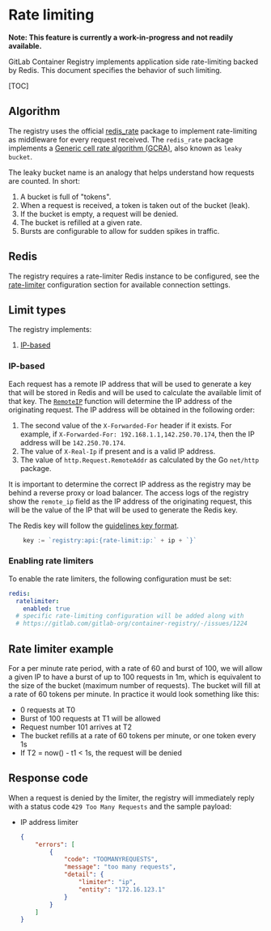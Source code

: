 # Rate limiting

**Note: This feature is currently a work-in-progress and not readily available.**

GitLab Container Registry implements application side rate-limiting
backed by Redis. This document specifies the behavior of such limiting.

[TOC]

## Algorithm

The registry uses the official [redis_rate](https://github.com/go-redis/redis_rate) package to
implement rate-limiting as middleware for every request received. The `redis_rate`
package implements a [Generic cell rate algorithm (GCRA)](https://en.wikipedia.org/wiki/Generic_cell_rate_algorithm),
also known as `leaky bucket`.

The leaky bucket name is an analogy that helps understand how requests are counted. In short:

1. A bucket is full of "tokens".
1. When a request is received, a token is taken out of the bucket (leak).
1. If the bucket is empty, a request will be denied.
1. The bucket is refilled at a given rate.
1. Bursts are configurable to allow for sudden spikes in traffic.

## Redis

The registry requires a rate-limiter Redis instance to be configured, see the
[rate-limiter](../../configuration.md#ratelimiter) configuration section for available
connection settings.

## Limit types

The registry implements:

1. [IP-based](#ip-based)

### IP-based

Each request has a remote IP address that will be used to generate a key that will
be stored in Redis and will be used to calculate the available limit of that key.
The [`RemoteIP`](../../../context/http.go#L78) function will determine the IP address of
the originating request. The IP address will be obtained in the following order:

1. The second value of the `X-Forwarded-For` header if it exists. For example, if
`X-Forwarded-For: 192.168.1.1,142.250.70.174`, then the IP address will be `142.250.70.174`.
1. The value of `X-Real-Ip` if present and is a valid IP address.
1. The value of `http.Request.RemoteAddr` as calculated by the Go `net/http` package.

It is important to determine the correct IP address as the registry may be behind a
reverse proxy or load balancer. The access logs of the registry show the `remote_ip` 
field as the IP address of the originating request, this will be the value of the IP
that will be used to generate the Redis key.

The Redis key will follow the [guidelines key format](../../redis-dev-guidelines.md#key-format).

```go
    key := `registry:api:{rate-limit:ip:` + ip + `}`
```

### Enabling rate limiters

To enable the rate limiters, the following configuration must be set:

```yaml
redis:
  ratelimiter:
    enabled: true
  # specific rate-limiting configuration will be added along with 
  # https://gitlab.com/gitlab-org/container-registry/-/issues/1224
```

## Rate limiter example

For a per minute rate period, with a rate of 60 and burst of 100,
we will allow a given IP to have a burst of up to 100 requests in 1m,
which is equivalent to the size of the bucket (maximum number of requests). The bucket will
fill at a rate of 60 tokens per minute. In practice it would look something like this:

- 0 requests at T0
- Burst of 100 requests at T1 will be allowed
- Request number 101 arrives at T2
- The bucket refills at a rate of 60 tokens per minute, or one token every 1s
- If T2 = now() - t1 < 1s, the request will be denied

## Response code

When a request is denied by the limiter, the registry will immediately reply with
a status code `429 Too Many Requests` and the sample payload:

- IP address limiter

    ```json
    {
        "errors": [
            {
                "code": "TOOMANYREQUESTS",
                "message": "too many requests",
                "detail": {
                    "limiter": "ip",
                    "entity": "172.16.123.1"
                }
            }
        ]
    }
    ```
